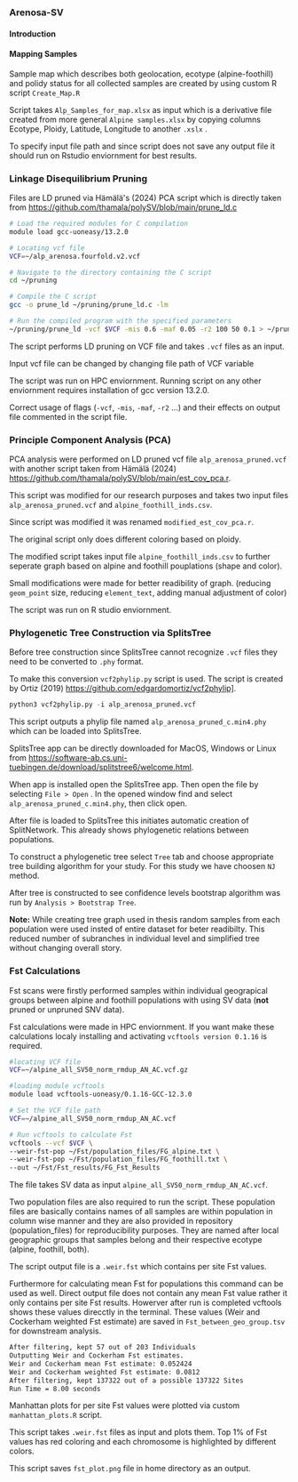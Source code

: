 ### Arenosa-SV
#### Introduction





#### Mapping Samples

Sample map which describes both geolocation, ecotype (alpine-foothill) and polidy status for all collected samples are created by using custom R script `Create_Map.R`

Script takes `Alp_Samples_for_map.xlsx` as input which is a derivative file created from more general `Alpine samples.xlsx` by copying columns Ecotype, Ploidy, Latitude, Longitude to another `.xslx` .

To specify input file path and since script does not save any output file it should run on Rstudio enviornment for best results.

### Linkage Disequilibrium Pruning

Files are LD pruned via Hämälä's (2024) PCA script which is directly taken from https://github.com/thamala/polySV/blob/main/prune_ld.c

```Bash
# Load the required modules for C compilation
module load gcc-uoneasy/13.2.0

# Locating vcf file
VCF=~/alp_arenosa.fourfold.v2.vcf

# Navigate to the directory containing the C script
cd ~/pruning

# Compile the C script
gcc -o prune_ld ~/pruning/prune_ld.c -lm

# Run the compiled program with the specified parameters
~/pruning/prune_ld -vcf $VCF -mis 0.6 -maf 0.05 -r2 100 50 0.1 > ~/pruning/alp_arenosa_pruned.vcf
```
The script performs LD pruning on VCF file and takes `.vcf` files as an input.

Input vcf file can be changed by changing file path of VCF variable 

The script was run on HPC enviornment. Running script on any other enviornment requires installation of gcc version 13.2.0. 

Correct usage of flags (`-vcf`, `-mis`, `-maf`, `-r2` ...) and their effects on output file commented in the script file.

### Principle Component Analysis (PCA)

PCA analysis were performed on LD pruned vcf file `alp_arenosa_pruned.vcf` with another script taken from Hämälä (2024) https://github.com/thamala/polySV/blob/main/est_cov_pca.r.

This script was modified for our research purposes and takes two input files `alp_arenosa_pruned.vcf` and `alpine_foothill_inds.csv`.

Since script was modified it was renamed `modified_est_cov_pca.r`.

The original script only does different coloring based on ploidy.

The modified script takes input file `alpine_foothill_inds.csv` to further seperate graph based on alpine and foothill pouplations (shape and color).

Small modifications were made for better readibility of graph. (reducing `geom_point` size, reducing `element_text`, adding manual adjustment of color)

The script was run on R studio enviornment.

### Phylogenetic Tree Construction via SplitsTree

Before tree construction since SplitsTree cannot recognize `.vcf` files they need to be converted to `.phy` format.

To make this conversion `vcf2phylip.py` script is used. The script is created by Ortiz (2019) https://github.com/edgardomortiz/vcf2phylip].

```Python
python3 vcf2phylip.py -i alp_arenosa_pruned.vcf
```
This script outputs a phylip file named `alp_arenosa_pruned_c.min4.phy` which can be loaded into SplitsTree.

SplitsTree app can be directly downloaded for MacOS, Windows or Linux from https://software-ab.cs.uni-tuebingen.de/download/splitstree6/welcome.html. 

When app is installed open the SplitsTree app. Then open the file by selecting `File > Open` . In the opened window find and select `alp_arenosa_pruned_c.min4.phy`, then click open.

After file is loaded to SplitsTree this initiates automatic creation of SplitNetwork. This already shows phylogenetic relations between populations.

To construct a phylogenetic tree select `Tree` tab and choose appropriate tree building algorithm for your study. For this study we have choosen `NJ` method.

After tree is constructed to see confidence levels bootstrap algorithm was run by `Analysis > Bootstrap Tree`.

**Note:** While creating tree graph used in thesis random samples from each population were used insted of entire dataset for beter readibilty. This reduced number of subranches in individual level and simplified tree without changing overall story.

### Fst Calculations

Fst scans were firstly performed samples within individual geograpical groups between alpine and foothill populations with using SV data (**not** pruned or unpruned 
SNV data).

Fst calculations were made in HPC enviornment. If you want make these calculations localy installing and activating `vcftools version 0.1.16` is required.
```bash
#locating VCF file
VCF=~/alpine_all_SV50_norm_rmdup_AN_AC.vcf.gz

#loading module vcftools
module load vcftools-uoneasy/0.1.16-GCC-12.3.0

# Set the VCF file path
VCF=~/alpine_all_SV50_norm_rmdup_AN_AC.vcf

# Run vcftools to calculate Fst
vcftools --vcf $VCF \
--weir-fst-pop ~/Fst/population_files/FG_alpine.txt \
--weir-fst-pop ~/Fst/population_files/FG_foothill.txt \
--out ~/Fst/Fst_results/FG_Fst_Results
```
The file takes SV data as input `alpine_all_SV50_norm_rmdup_AN_AC.vcf`.

Two population files are also required to run the script. These population files are basically contains names of all samples are within population in column wise manner and they are also provided in repository (population_files) for reproducibility purposes. They are named after local geographic groups that samples belong and their respective ecotype (alpine, foothill, both).

The script output file is a `.weir.fst` which contains per site Fst values.

Furthermore for calculating mean Fst for populations this command can be used as well. Direct output file does not contain any mean Fst value rather it only contains per site Fst results. Howerver after run is completed vcftools shows these values direcctly in the terminal. These values (Weir and Cockerham weighted Fst estimate) are saved in `Fst_between_geo_group.tsv` for downstream analysis.
```bash
After filtering, kept 57 out of 203 Individuals
Outputting Weir and Cockerham Fst estimates.
Weir and Cockerham mean Fst estimate: 0.052424
Weir and Cockerham weighted Fst estimate: 0.0812
After filtering, kept 137322 out of a possible 137322 Sites
Run Time = 8.00 seconds
```
Manhattan plots for per site Fst values were plotted via custom `manhattan_plots.R` script. 

This script takes `.weir.fst` files as input and plots them. Top 1% of Fst values has red coloring and each chromosome is highlighted by different colors.

This script saves `fst_plot.png` file in home directory as an output.








 
